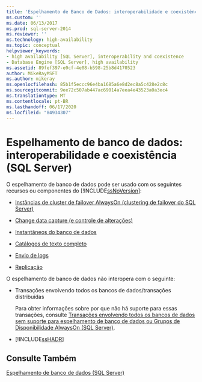 ```yaml
---
title: 'Espelhamento de Banco de Dados: interoperabilidade e coexistência (SQL Server) | Microsoft Docs'
ms.custom: ''
ms.date: 06/13/2017
ms.prod: sql-server-2014
ms.reviewer: ''
ms.technology: high-availability
ms.topic: conceptual
helpviewer_keywords:
- high availability [SQL Server], interoperability and coexistence
- Database Engine [SQL Server], high availability
ms.assetid: 89fef397-e0cf-4e08-b598-25b8d4170523
author: MikeRayMSFT
ms.author: mikeray
ms.openlocfilehash: 85b1f5eccc96e4ba1685a6e8d2ec8a5c428e2c8c
ms.sourcegitcommit: 9ee72c507ab447ac69014a7eea4e43523a0a3ec4
ms.translationtype: MT
ms.contentlocale: pt-BR
ms.lasthandoff: 06/17/2020
ms.locfileid: "84934307"
---
```

# <a name="database-mirroring-interoperability-and-coexistence-sql-server"></a>Espelhamento de banco de dados: interoperabilidade e coexistência (SQL Server)
  O espelhamento de banco de dados pode ser usado com os seguintes recursos ou componentes do [!INCLUDE[ssNoVersion](../../includes/ssnoversion-md.md)]:  
  
-   [Instâncias de cluster de failover AlwaysOn (clustering de failover do SQL Server)](database-mirroring-and-sql-server-failover-cluster-instances.md)  
  
-   [Change data capture (e controle de alterações)](../../relational-databases/track-changes/change-data-capture-and-other-sql-server-features.md)  
  
-   [Instantâneos do banco de dados](../../relational-databases/databases/database-snapshots-sql-server.md)  
  
-   [Catálogos de texto completo](database-mirroring-and-full-text-catalogs-sql-server.md)  
  
-   [Envio de logs](database-mirroring-and-log-shipping-sql-server.md)  
  
-   [Replicação](database-mirroring-and-replication-sql-server.md)  
  
 O espelhamento de banco de dados não interopera com o seguinte:  
  
-   Transações envolvendo todos os bancos de dados/transações distribuídas  
  
     Para obter informações sobre por que não há suporte para essas transações, consulte [Transações envolvendo todos os bancos de dados sem suporte para espelhamento de banco de dados ou Grupos de Disponibilidade AlwaysOn &#40;SQL Server&#41;](../availability-groups/windows/transactions-always-on-availability-and-database-mirroring.md).  
  
-   [!INCLUDE[ssHADR](../../includes/sshadr-md.md)]  
  
## <a name="see-also"></a>Consulte Também  
 [Espelhamento de banco de dados &#40;SQL Server&#41;](database-mirroring-sql-server.md)  
  
  
